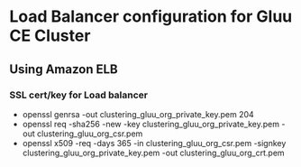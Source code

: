 # Load Balancer configuration for Gluu CE Cluster

## Using Amazon ELB

### SSL cert/key for Load balancer

-  openssl genrsa -out clustering_gluu_org_private_key.pem 204
- openssl req -sha256 -new -key clustering_gluu_org_private_key.pem -out clustering_gluu_org_csr.pem
- openssl x509 -req -days 365 -in clustering_gluu_org_csr.pem -signkey clustering_gluu_org_private_key.pem -out clustering_gluu_org_crt.pem
